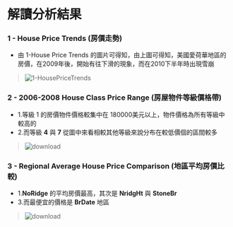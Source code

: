# 解讀分析結果
### 1 - House Price Trends (房價走勢)
* 由 1-House Price Trends 的圖片可得知，由上圖可得知，美國愛荷華地區的房價，在2009年後，開始有往下滑的現象，而在2010下半年時出現雪崩
> ![1-HousePriceTrends](https://github.com/Ricky7737/DataTrain/assets/58324475/966c5b60-9cdf-4b34-8eaf-c21b198392c6)

### 2 - 2006-2008 House Class Price Range (房屋物件等級價格帶)
* 1.等級 1 的房價物件價格較集中在 180000美元以上，物件價格為所有等級中較高的
* 2.而等級 **4** 與 **7** 從圖中來看相較其他等級來說分布在較低價個的區間較多
> ![download](https://github.com/Ricky7737/DataTrain/assets/58324475/97c83f87-dd5f-4cc2-9e76-ea4dd9da06a7)

### 3 - Regional Average House Price Comparison (地區平均房價比較)
* 1.**NoRidge** 的平均房價最高，其次是 **NridgHt** 與 **StoneBr**
* 3.而最便宜的價格是 **BrDate** 地區
> ![download](https://github.com/Ricky7737/DataTrain/assets/58324475/7de6b48c-ae1b-481d-af3e-db28ff76d12e)
